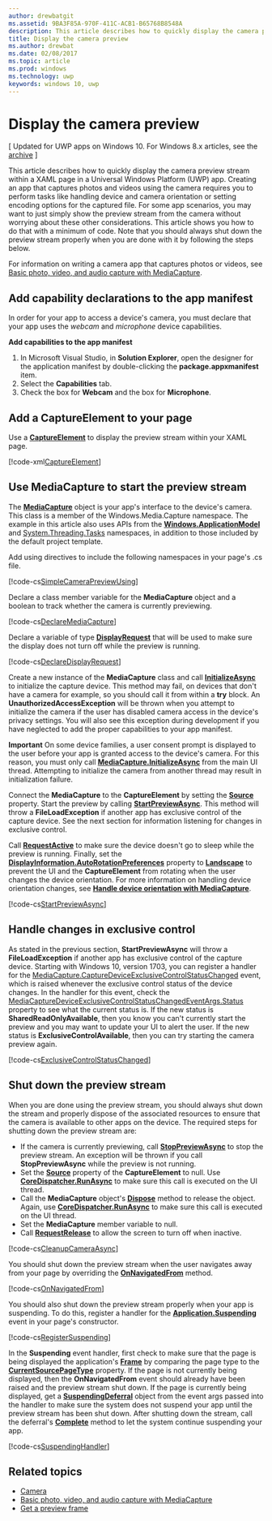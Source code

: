 ```yaml
---
author: drewbatgit
ms.assetid: 9BA3F85A-970F-411C-ACB1-B65768B8548A
description: This article describes how to quickly display the camera preview stream within a XAML page in a Universal Windows Platform (UWP) app.
title: Display the camera preview
ms.author: drewbat
ms.date: 02/08/2017
ms.topic: article
ms.prod: windows
ms.technology: uwp
keywords: windows 10, uwp
---
```


# Display the camera preview

\[ Updated for UWP apps on Windows 10. For Windows 8.x articles, see the [archive](http://go.microsoft.com/fwlink/p/?linkid=619132) \]

This article describes how to quickly display the camera preview stream within a XAML page in a Universal Windows Platform (UWP) app. Creating an app that captures photos and videos using the camera requires you to perform tasks like handling device and camera orientation or setting encoding options for the captured file. For some app scenarios, you may want to just simply show the preview stream from the camera without worrying about these other considerations. This article shows you how to do that with a minimum of code. Note that you should always shut down the preview stream properly when you are done with it by following the steps below.

For information on writing a camera app that captures photos or videos, see [Basic photo, video, and audio capture with MediaCapture](basic-photo-video-and-audio-capture-with-MediaCapture.md).

## Add capability declarations to the app manifest

In order for your app to access a device's camera, you must declare that your app uses the *webcam* and *microphone* device capabilities. 

**Add capabilities to the app manifest**

1.  In Microsoft Visual Studio, in **Solution Explorer**, open the designer for the application manifest by double-clicking the **package.appxmanifest** item.
2.  Select the **Capabilities** tab.
3.  Check the box for **Webcam** and the box for **Microphone**.

## Add a CaptureElement to your page

Use a [**CaptureElement**](https://msdn.microsoft.com/library/windows/apps/br209278) to display the preview stream within your XAML page.

[!code-xml[CaptureElement](./code/SimpleCameraPreview_Win10/cs/MainPage.xaml#SnippetCaptureElement)]



## Use MediaCapture to start the preview stream

The [**MediaCapture**](https://msdn.microsoft.com/library/windows/apps/br241124) object is your app's interface to the device's camera. This class is a member of the Windows.Media.Capture namespace. The example in this article also uses APIs from the [**Windows.ApplicationModel**](https://msdn.microsoft.com/library/windows/apps/br224691) and [System.Threading.Tasks](https://msdn.microsoft.com/library/windows/apps/xaml/system.threading.tasks.aspx) namespaces, in addition to those included by the default project template.

Add using directives to include the following namespaces in your page's .cs file.

[!code-cs[SimpleCameraPreviewUsing](./code/SimpleCameraPreview_Win10/cs/MainPage.xaml.cs#SnippetSimpleCameraPreviewUsing)]

Declare a class member variable for the **MediaCapture** object and a boolean to track whether the camera is currently previewing. 

[!code-cs[DeclareMediaCapture](./code/SimpleCameraPreview_Win10/cs/MainPage.xaml.cs#SnippetDeclareMediaCapture)]

Declare a variable of type [**DisplayRequest**](https://msdn.microsoft.com/library/windows/apps/Windows.System.Display.DisplayRequest) that will be used to make sure the display does not turn off while the preview is running.

[!code-cs[DeclareDisplayRequest](./code/SimpleCameraPreview_Win10/cs/MainPage.xaml.cs#SnippetDeclareDisplayRequest)]

Create a new instance of the **MediaCapture** class and call [**InitializeAsync**](https://msdn.microsoft.com/library/windows/apps/br226598) to initialize the capture device. This method may fail, on devices that don't have a camera for example, so you should call it from within a **try** block. An **UnauthorizedAccessException** will be thrown when you attempt to initialize the camera if the user has disabled camera access in the device's privacy settings. You will also see this exception during development if you have neglected to add the proper capabilities to your app manifest.

**Important** On some device families, a user consent prompt is displayed to the user before your app is granted access to the device's camera. For this reason, you must only call [**MediaCapture.InitializeAsync**](https://msdn.microsoft.com/library/windows/apps/br226598) from the main UI thread. Attempting to initialize the camera from another thread may result in initialization failure.

Connect the **MediaCapture** to the **CaptureElement** by setting the [**Source**](https://msdn.microsoft.com/library/windows/apps/br209280) property. Start the preview by calling [**StartPreviewAsync**](https://msdn.microsoft.com/library/windows/apps/br226613). This method will throw a **FileLoadException** if another app has exclusive control of the capture device. See the next section for information listening for changes in exclusive control.

Call [**RequestActive**](https://msdn.microsoft.com/library/windows/apps/Windows.System.Display.DisplayRequest.RequestActive) to make sure the device doesn't go to sleep while the preview is running. Finally, set the [**DisplayInformation.AutoRotationPreferences**](https://msdn.microsoft.com/library/windows/apps/Windows.Graphics.Display.DisplayInformation.AutoRotationPreferences) property to [**Landscape**](https://msdn.microsoft.com/library/windows/apps/Windows.Graphics.Display.DisplayOrientations) to prevent the UI and the **CaptureElement** from rotating when the user changes the device orientation. For more information on handling device orientation changes, see [**Handle device orientation with MediaCapture**](handle-device-orientation-with-mediacapture.md).  

[!code-cs[StartPreviewAsync](./code/SimpleCameraPreview_Win10/cs/MainPage.xaml.cs#SnippetStartPreviewAsync)]

## Handle changes in exclusive control
As stated in the previous section, **StartPreviewAsync** will throw a **FileLoadException** if another app has exclusive control of the capture device. Starting with Windows 10, version 1703, you can register a handler for the [MediaCapture.CaptureDeviceExclusiveControlStatusChanged](https://docs.microsoft.com/uwp/api/Windows.Media.Capture.MediaCapture#Windows_Media_Capture_MediaCapture_CaptureDeviceExclusiveControlStatusChanged) event, which is raised whenever the exclusive control status of the device changes. In the handler for this event, check the [MediaCaptureDeviceExclusiveControlStatusChangedEventArgs.Status](https://docs.microsoft.com/en-us/uwp/api/windows.media.capture.mediacapturedeviceexclusivecontrolstatuschangedeventargs#Windows_Media_Capture_MediaCaptureDeviceExclusiveControlStatusChangedEventArgs_Status) property to see what the current status is. If the new status is **SharedReadOnlyAvailable**, then you know you can't currently start the preview and you may want to update your UI to alert the user. If the new status is **ExclusiveControlAvailable**, then you can try starting the camera preview again.

[!code-cs[ExclusiveControlStatusChanged](./code/SimpleCameraPreview_Win10/cs/MainPage.xaml.cs#SnippetExclusiveControlStatusChanged)]

## Shut down the preview stream

When you are done using the preview stream, you should always shut down the stream and properly dispose of the associated resources to ensure that the camera is available to other apps on the device. The required steps for shutting down the preview stream are:

-   If the camera is currently previewing, call [**StopPreviewAsync**](https://msdn.microsoft.com/library/windows/apps/br226622) to stop the preview stream. An exception will be thrown if you call **StopPreviewAsync** while the preview is not running.
-   Set the [**Source**](https://msdn.microsoft.com/library/windows/apps/br209280) property of the **CaptureElement** to null. Use [**CoreDispatcher.RunAsync**](https://msdn.microsoft.com/library/windows/apps/windows.ui.core.coredispatcher.runasync.aspx) to make sure this call is executed on the UI thread.
-   Call the **MediaCapture** object's [**Dispose**](https://msdn.microsoft.com/library/windows/apps/dn278858) method to release the object. Again, use [**CoreDispatcher.RunAsync**](https://msdn.microsoft.com/library/windows/apps/windows.ui.core.coredispatcher.runasync.aspx) to make sure this call is executed on the UI thread.
-   Set the **MediaCapture** member variable to null.
-   Call [**RequestRelease**](https://msdn.microsoft.com/library/windows/apps/Windows.System.Display.DisplayRequest.RequestRelease) to allow the screen to turn off when inactive.

[!code-cs[CleanupCameraAsync](./code/SimpleCameraPreview_Win10/cs/MainPage.xaml.cs#SnippetCleanupCameraAsync)]

You should shut down the preview stream when the user navigates away from your page by overriding the [**OnNavigatedFrom**](https://msdn.microsoft.com/library/windows/apps/br227507) method.

[!code-cs[OnNavigatedFrom](./code/SimpleCameraPreview_Win10/cs/MainPage.xaml.cs#SnippetOnNavigatedFrom)]

You should also shut down the preview stream properly when your app is suspending. To do this, register a handler for the [**Application.Suspending**](https://msdn.microsoft.com/library/windows/apps/br205860) event in your page's constructor.

[!code-cs[RegisterSuspending](./code/SimpleCameraPreview_Win10/cs/MainPage.xaml.cs#SnippetRegisterSuspending)]

In the **Suspending** event handler, first check to make sure that the page is being displayed the application's [**Frame**](https://msdn.microsoft.com/library/windows/apps/br242682) by comparing the page type to the [**CurrentSourcePageType**](https://msdn.microsoft.com/library/windows/apps/hh702390) property. If the page is not currently being displayed, then the **OnNavigatedFrom** event should already have been raised and the preview stream shut down. If the page is currently being displayed, get a [**SuspendingDeferral**](https://msdn.microsoft.com/library/windows/apps/br224684) object from the event args passed into the handler to make sure the system does not suspend your app until the preview stream has been shut down. After shutting down the stream, call the deferral's [**Complete**](https://msdn.microsoft.com/library/windows/apps/br224685) method to let the system continue suspending your app.

[!code-cs[SuspendingHandler](./code/SimpleCameraPreview_Win10/cs/MainPage.xaml.cs#SnippetSuspendingHandler)]


## Related topics

* [Camera](camera.md)
* [Basic photo, video, and audio capture with MediaCapture](basic-photo-video-and-audio-capture-with-MediaCapture.md)
* [Get a preview frame](get-a-preview-frame.md)
